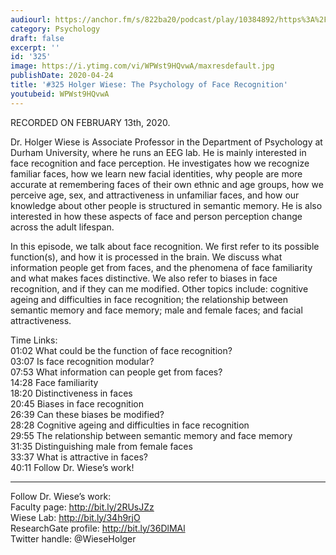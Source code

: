 ```yaml
---
audiourl: https://anchor.fm/s/822ba20/podcast/play/10384892/https%3A%2F%2Fd3ctxlq1ktw2nl.cloudfront.net%2Fproduction%2F2020-1-14%2F49310541-44100-2-f14475e4dbe72.m4a
category: Psychology
draft: false
excerpt: ''
id: '325'
image: https://i.ytimg.com/vi/WPWst9HQvwA/maxresdefault.jpg
publishDate: 2020-04-24
title: '#325 Holger Wiese: The Psychology of Face Recognition'
youtubeid: WPWst9HQvwA
---
```

<div class="timelinks">

RECORDED ON FEBRUARY 13th, 2020.

Dr. Holger Wiese is Associate Professor in the Department of Psychology at Durham University, where he runs an EEG lab. He is mainly interested in face recognition and face perception. He investigates how we recognize familiar faces, how we learn new facial identities, why people are more accurate at remembering faces of their own ethnic and age groups, how we perceive age, sex, and attractiveness in unfamiliar faces, and how our knowledge about other people is structured in semantic memory. He is also interested in how these aspects of face and person perception change across the adult lifespan.

In this episode, we talk about face recognition. We first refer to its possible function(s), and how it is processed in the brain. We discuss what information people get from faces, and the phenomena of face familiarity and what makes faces distinctive. We also refer to biases in face recognition, and if they can me modified. Other topics include: cognitive ageing and difficulties in face recognition; the relationship between semantic memory and face memory; male and female faces; and facial attractiveness. 


Time Links:  
<time>01:02</time> What could be the function of face recognition?  
<time>03:07</time> Is face recognition modular?  
<time>07:53</time> What information can people get from faces?  
<time>14:28</time> Face familiarity  
<time>18:20</time> Distinctiveness in faces  
<time>20:45</time> Biases in face recognition  
<time>26:39</time> Can these biases be modified?  
<time>28:28</time> Cognitive ageing and difficulties in face recognition  
<time>29:55</time> The relationship between semantic memory and face memory  
<time>31:35</time> Distinguishing male from female faces  
<time>33:37</time> What is attractive in faces?  
<time>40:11</time> Follow Dr. Wiese’s work!

---

Follow Dr. Wiese’s work:  
Faculty page: http://bit.ly/2RUsJZz  
Wiese Lab: http://bit.ly/34h9rjO  
ResearchGate profile: http://bit.ly/36DlMAl  
Twitter handle: @WieseHolger
</div>

